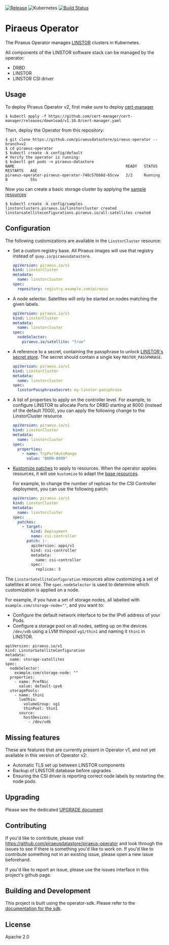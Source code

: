 [![Release](https://img.shields.io/github/v/release/piraeusdatastore/piraeus-operator)](https://github.com/piraeusdatastore/piraeus-operator/releases)
![Kubernetes](https://img.shields.io/badge/Kubernetes-v1.19%2B-success?logo=kubernetes&logoColor=lightgrey)
[![Build Status](https://github.com/piraeusdatastore/piraeus-operator/actions/workflows/build.yml/badge.svg)](https://quay.io/repository/piraeusdatastore/piraeus-operator?tag=latest&tab=tags)

# Piraeus Operator

The Piraeus Operator manages
[LINSTOR](https://github.com/LINBIT/linstor-server) clusters in Kubernetes.

All components of the LINSTOR software stack can be managed by the operator:
* DRBD
* LINSTOR
* LINSTOR CSI driver


## Usage

To deploy Piraeus Operator v2, first make sure to deploy [cert-manager](https://cert-manager.io)

```
$ kubectl apply -f https://github.com/cert-manager/cert-manager/releases/download/v1.10.0/cert-manager.yaml
```

Then, deploy the Operator from this repository:

```
$ git clone https://github.com/piraeusdatastore/piraeus-operator --branch=v2
$ cd piraeus-operator
$ kubectl create -k config/default
# Verify the operator is running:
$ kubectl get pods -n piraeus-datastore
NAME                                                 READY   STATUS    RESTARTS   AGE
piraeus-operator-piraeus-operator-748c57bb8d-65cvw   2/2     Running   0          55s
```

Now you can create a basic storage cluster by applying the [sample resources](./config/samples)

```
$ kubectl create -k config/samples
linstorclusters.piraeus.io/linstorcluster created
linstorsatelliteconfigurations.piraeus.io/all-satellites created
```

## Configuration

The following customizations are available in the `LinstorCluster` resource:

* Set a custom registry base. All Piraeus images will use that registry instead of `quay.io/piraeusdatastore`.
  ```yaml
  apiVersion: piraeus.io/v1
  kind: LinstorCluster
  metadata:
    name: linstorcluster
  spec:
    repository: registry.example.com/piraeus
  ```
* A node selector. Satellites will only be started on nodes matching the given labels.
  ```yaml
  apiVersion: piraeus.io/v1
  kind: LinstorCluster
  metadata:
    name: linstorcluster
  spec:
    nodeSelector:
      piraeus.io/satellite: "true"
  ```
* A reference to a secret, containing the passphrase to unlock
  [LINSTOR's secret store](https://linbit.com/drbd-user-guide/linstor-guide-1_0-en/#s-encrypt_commands). The secret
  should contain a single key `MASTER_PASSPHRASE`.
  ```yaml
  apiVersion: piraeus.io/v1
  kind: LinstorCluster
  metadata:
    name: linstorcluster
  spec:
    linstorPassphraseSecret: my-linstor-passphrase
  ```
* A list of properties to apply on the controller level. For example, to configure LINSTOR to allocate Ports for DRBD
  starting at 8000 (instead of the default 7000), you can apply the following change to the LinstorCluster resource
  ```yaml
  apiVersion: piraeus.io/v1
  kind: LinstorCluster
  metadata:
    name: linstorcluster
  spec:
    properties:
      - name: TcpPortAutoRange
        value: "8000-8999"
  ```
* [Kustomize patches](https://kubectl.docs.kubernetes.io/references/kustomize/kustomization/patches/) to apply to
  resources. When the operator applies resources, it will use `kustomize` to adapt the [base resources](./pkg/resources).

  For example, to change the number of replicas for the CSI Controller deployment, you can use the following patch:
  ```yaml
  apiVersion: piraeus.io/v1
  kind: LinstorCluster
  metadata:
    name: linstorcluster
  spec:
    patches:
      - target:
          kind: Deployment
          name: csi-controller
        patch: |-
          apiVersion: apps/v1
          kind: csi-controller
          metadata:
            name: csi-controller
          spec:
            replicas: 3
  ```

The `LinstorSatelliteConfiguration` resources allow customizing a set of satellites at once. The `spec.nodeSelector` is
used to determine which customization is applied on a node.

For example, if you have a set of storage nodes, all labelled with `example.com/storage-node=""`, and you want to:
* Configure the default network interface to be the IPv6 address of your Pods.
* Configure a storage pool on all nodes, setting up on the devices `/dev/vdb` using a LVM thinpool `vg1/thin1` and naming
  it `thin1` in LINSTOR.
```
apiVersion: piraeus.io/v1
kind: LinstorSatelliteConfiguration
metadata:
  name: storage-satellites
spec:
  nodeSelector:
    example.com/storage-node: ""
  properties:
    - name: PrefNic
      value: default-ipv6
  storagePools:
    - name: thin1
      lvmThin:
        volumeGroup: vg1
        thinPool: thin1
      source:
        hostDevices:
          - /dev/vdb
```

## Missing features

These are features that are currently present in Operator v1, and not yet available in this version of Operator v2:

* Automatic TLS set up between LINSTOR components
* Backup of LINSTOR database before upgrades
* Ensuring the CSI driver is reporting correct node labels by restarting the node pods.


## Upgrading

Please see the dedicated [UPGRADE document](./UPGRADE.md)

## Contributing

If you'd like to contribute, please visit https://github.com/piraeusdatastore/piraeus-operator
and look through the issues to see if there is something you'd like to work on. If
you'd like to contribute something not in an existing issue, please open a new
issue beforehand.

If you'd like to report an issue, please use the issues interface in this
project's github page.

## Building and Development

This project is built using the operator-sdk. Please refer to
the [documentation for the sdk](https://github.com/operator-framework/operator-sdk).

## License

Apache 2.0
